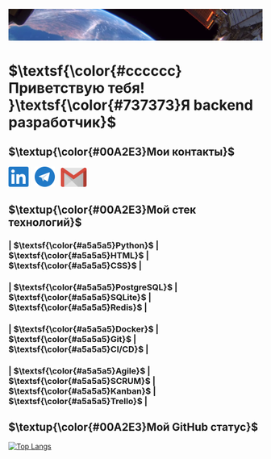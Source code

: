 ![images Planet](images/Planet.png)
# $\textsf{\color{#cccccc}Приветствую тебя! }\textsf{\color{#737373}Я backend разработчик}$  
## $\textup{\color{#00A2E3}Мои контакты}$  
[<img src="./images/001_LL.png" width="40"/>](https://www.linkedin.com/in/konstantin-bezliud-ko-44402872/) &nbsp; 
[<img src="./images/002_TL.png" width="40"/>](https://t.me/Konstantin_Maksimovv) &nbsp; 
[<img src="./images/004_e-mail.png" width="51"/>](mailto:kbrb1515@gmail.com)  
## $\textup{\color{#00A2E3}Мой стек технологий}$
### | $\textsf{\color{#a5a5a5}Python}$ | $\textsf{\color{#a5a5a5}HTML}$ | $\textsf{\color{#a5a5a5}CSS}$ |  
### | $\textsf{\color{#a5a5a5}PostgreSQL}$ | $\textsf{\color{#a5a5a5}SQLite}$ | $\textsf{\color{#a5a5a5}Redis}$ |  
### | $\textsf{\color{#a5a5a5}Docker}$ | $\textsf{\color{#a5a5a5}Git}$ | $\textsf{\color{#a5a5a5}CI/CD}$ |  
### | $\textsf{\color{#a5a5a5}Agile}$ | $\textsf{\color{#a5a5a5}SCRUM}$ | $\textsf{\color{#a5a5a5}Kanban}$ | $\textsf{\color{#a5a5a5}Trello}$ |  
## $\textup{\color{#00A2E3}Мой GitHub статус}$  
[![Top Langs](https://github-readme-stats.vercel.app/api/top-langs/?username=KonstantinVi&layout=compact&bg_color=22272e&hide_border=true&title_color=a5a5a5&text_color=ffffff)](https://github.com/anuraghazra/github-readme-stats)
